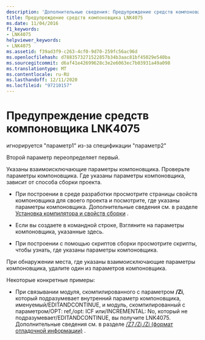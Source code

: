```yaml
---
description: 'Дополнительные сведения: Предупреждение средств компоновщика LNK4075'
title: Предупреждение средств компоновщика LNK4075
ms.date: 11/04/2016
f1_keywords:
- LNK4075
helpviewer_keywords:
- LNK4075
ms.assetid: f39ad3f9-c263-4cf0-9d70-259fc56ac96d
ms.openlocfilehash: d7883573271522857b34b3aac81bf45029e540ba
ms.sourcegitcommit: d6af41e42699628c3e2e6063ec7b03931a49a098
ms.translationtype: MT
ms.contentlocale: ru-RU
ms.lasthandoff: 12/11/2020
ms.locfileid: "97210157"
---
```

# <a name="linker-tools-warning-lnk4075"></a>Предупреждение средств компоновщика LNK4075

игнорируется "параметр1" из-за спецификации "параметр2"

Второй параметр переопределяет первый.

Указаны взаимоисключающие параметры компоновщика.  Проверьте параметры компоновщика.  Где указаны параметры компоновщика, зависит от способа сборки проекта.

- При построении в среде разработки просмотрите страницы свойств компоновщика для своего проекта и посмотрите, где указаны параметры компоновщика.  Дополнительные сведения см. в разделе [Установка компилятора и свойств сборки](../../build/working-with-project-properties.md) .

- Если вы создаете в командной строке, Взгляните на параметры компоновщика, указанные здесь.

- При построении с помощью скриптов сборки просмотрите скрипты, чтобы узнать, где указаны параметры компоновщика.

При обнаружении места, где указаны взаимоисключающие параметры компоновщика, удалите один из параметров компоновщика.

Некоторые конкретные примеры:

- При связывании модуля, скомпилированного с параметром **/Zi**, который подразумевает внутренний параметр компоновщика, именуемый/EDITANDCONTINUE, и модуль, скомпилированный с параметром/OPT: ref,/opt: ICF или/INCREMENTAL: No, который не подразумевает/EDITANDCONTINUE, вы получите LNK4075.  Дополнительные сведения см. в разделе [/Z7,/Zi,/Zi (формат отладочной информации)](../../build/reference/z7-zi-zi-debug-information-format.md) .
